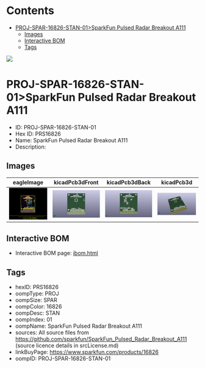 



Contents
========

* [PROJ-SPAR-16826-STAN-01>SparkFun Pulsed Radar Breakout A111](#proj-spar-16826-stan-01sparkfun-pulsed-radar-breakout-a111)
	* [Images](#images)
	* [Interactive BOM](#interactive-bom)
	* [Tags](#tags)
  
![][im]
# PROJ-SPAR-16826-STAN-01>SparkFun Pulsed Radar Breakout A111

- ID: PROJ-SPAR-16826-STAN-01
- Hex ID: PRS16826
- Name: SparkFun Pulsed Radar Breakout A111
- Description: 

## Images
  
  

|eagleImage|kicadPcb3dFront|kicadPcb3dBack|kicadPcb3d|
| :---: | :---: | :---: | :---: |
|[![eagleImage](eagleImage_140.png)](eagleImage_.png)|[![kicadPcb3dFront](kicadPcb3dFront_140.png)](kicadPcb3dFront_.png)|[![kicadPcb3dBack](kicadPcb3dBack_140.png)](kicadPcb3dBack_.png)|[![kicadPcb3d](kicadPcb3d_140.png)](kicadPcb3d_.png)|

## Interactive BOM

- Interactive BOM page: [ibom.html](kicad/bom/ibom.html)

## Tags

- hexID: PRS16826
- oompType: PROJ
- oompSize: SPAR
- oompColor: 16826
- oompDesc: STAN
- oompIndex: 01
- oompName: SparkFun Pulsed Radar Breakout A111
- sources: All source files from https://github.com/sparkfun/SparkFun_Pulsed_Radar_Breakout_A111 (source licence details in srcLicense.md)
- linkBuyPage: https://www.sparkfun.com/products/16826
- oompID: PROJ-SPAR-16826-STAN-01



[im]: kicadPcb3d_450.png
